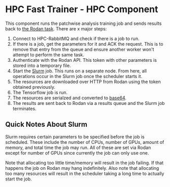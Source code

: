# HPC Fast Trainer - HPC Component

This component runs the patchwise analysis training job and sends results back to [the Rodan task](https://github.com/JRegimbal/hpc-fast-trainer).
There are x major steps:

1. Connect to HPC-RabbitMQ and check if there is a job to run.
2. If there is a job, get the parameters for it and ACK the request.
This is to remove that entry from the queue and ensure another worker
won't attempt to perform the same task.
3. Authenticate with the Rodan API. This token with other parameters
is stored into a temporary file.
4. Start the [Slurm](https://slurm.schedmd.com/documentation.html) job. This runs on a separate node. From here, all
operations occur in the Slurm job once the scheduler starts it.
5. The resources are downloaded over HTTP from Rodan using the token obtained previously.
6. The Tensorflow job is run.
7. The resources are serialzed and converted to [base64](https://en.wikipedia.org/wiki/Base64).
8. The results are sent back to Rodan via a results queue and the Slurm job terminates.

## Quick Notes About Slurm

Slurm requires certain parameters to be specified before the job is scheduled.
These include the number of CPUs, number of GPUs, amount of memory, and total time
the job may run.
All of these are set via Rodan except for number of GPUs since currently the job
can only use one.

Note that allocating too little time/memory will result in the job failing. If that
happens the job on Rodan may hang indefinitely. Also note that allocating too many
resources will result in the scheduler taking a long time to actually start the
job.
